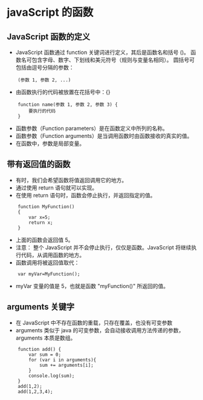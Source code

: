 # javaScript 的函数
## JavaScript 函数的定义
 - JavaScript 函数通过 function 关键词进行定义，其后是函数名和括号 ()。
函数名可包含字母、数字、下划线和美元符号（规则与变量名相同）。
圆括号可包括由逗号分隔的参数：

```
    (参数 1, 参数 2, ...)
```

 - 由函数执行的代码被放置在花括号中：{}

```
    function name(参数 1, 参数 2, 参数 3) {
        要执行的代码
    }
```

 - 函数参数（Function parameters）是在函数定义中所列的名称。
 - 函数参数（Function arguments）是当调用函数时由函数接收的真实的值。
 - 在函数中，参数是局部变量。

## 带有返回值的函数
 - 有时，我们会希望函数将值返回调用它的地方。
 - 通过使用 return 语句就可以实现。
 - 在使用 return 语句时，函数会停止执行，并返回指定的值。

```
    function MyFunction()
    {
        var x=5;
        return x;
    }
```
 - 上面的函数会返回值 5。
 - 注意： 整个 JavaScript 并不会停止执行，仅仅是函数。JavaScript 将继续执行代码，从调用函数的地方。
 - 函数调用将被返回值取代：

```
    var myVar=MyFunction();
```

 - myVar 变量的值是 5，也就是函数 "myFunction()" 所返回的值。

## arguments 关键字
 - 在 JavaScript 中不存在函数的重载，只存在覆盖，也没有可变参数
 - arguments 类似于 java 的可变参数，会自动接收调用方法传递的参数， arguments 本质是数组。

```
    function add() {
        var sum = 0;
        for (var i in arguments){
            sum += arguments[i];
        }
        console.log(sum);
    }
    add(1,2);
    add(1,2,3,4);
```